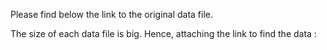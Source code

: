 Please find below the link to the original data file.

The size of each data file is big. Hence, attaching the link to find the data : 
